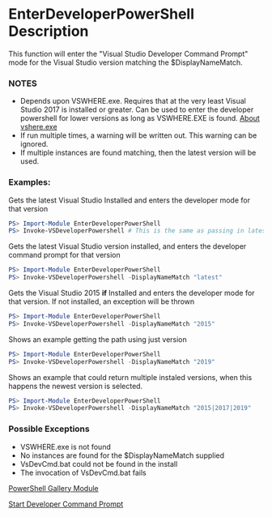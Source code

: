 # EnterDeveloperPowerShell Description
This function will enter the "Visual Studio Developer Command Prompt" mode for the Visual Studio version matching the $DisplayNameMatch. 

### NOTES
- Depends upon VSWHERE.exe. Requires that at the very least Visual Studio 2017 is installed or greater. Can be used to enter the developer powershell for lower versions as long as VSWHERE.EXE is found. [About vshere.exe](https://docs.microsoft.com/en-us/visualstudio/install/tools-for-managing-visual-studio-instances?using-vswhereexe)
- If run multiple times, a warning will be written out. This warning can be ignored.
- If multiple instances are found matching, then the latest version will be used.

### Examples: 

Gets the latest Visual Studio Installed and enters the developer mode for that version
```powershell
PS> Import-Module EnterDeveloperPowerShell
PS> Invoke-VSDeveloperPowershell # This is the same as passing in latest
```

Gets the latest Visual Studio version installed, and enters the developer command prompt for that version
```powershell
PS> Import-Module EnterDeveloperPowerShell
PS> Invoke-VSDeveloperPowershell -DisplayNameMatch "latest"
```

Gets the Visual Studio 2015 **if** Installed and enters the developer mode for that version. If not installed, an exception will be thrown
```powershell
PS> Import-Module EnterDeveloperPowerShell
PS> Invoke-VSDeveloperPowershell -DisplayNameMatch "2015"
```

Shows an example getting the path using just version
```powershell
PS> Import-Module EnterDeveloperPowerShell
PS> Invoke-VSDeveloperPowershell -DisplayNameMatch "2019"
```

Shows an example that could return multiple instaled versions, when this happens the newest version is selected.
```powershell
PS> Import-Module EnterDeveloperPowerShell
PS> Invoke-VSDeveloperPowershell -DisplayNameMatch "2015|2017|2019"
```

### Possible Exceptions
- VSWHERE.exe is not found
- No instances are found for the $DisplayNameMatch supplied
- VsDevCmd.bat could not be found in the install
- The invocation of VsDevCmd.bat fails

[PowerShell Gallery Module](https://www.powershellgallery.com/packages/EnterDeveloperPowerShell/)

[Start Developer Command Prompt](https://github.com/Microsoft/vswhere/wiki/Start-Developer-Command-Prompt)

